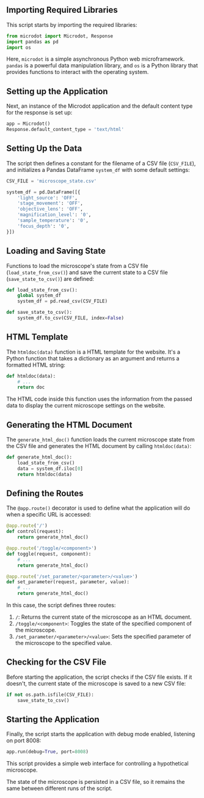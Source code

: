 ## Importing Required Libraries

This script starts by importing the required libraries:

```python
from microdot import Microdot, Response
import pandas as pd
import os
```
Here, `microdot` is a simple asynchronous Python web microframework. `pandas` is a powerful data manipulation library, and `os` is a Python library that provides functions to interact with the operating system.

## Setting up the Application

Next, an instance of the Microdot application and the default content type for the response is set up:

```python
app = Microdot()
Response.default_content_type = 'text/html'
```

## Setting Up the Data

The script then defines a constant for the filename of a CSV file (`CSV_FILE`), and initializes a Pandas DataFrame `system_df` with some default settings:

```python
CSV_FILE = 'microscope_state.csv'

system_df = pd.DataFrame([{
    'light_source': 'OFF',
    'stage_movement': 'OFF',
    'objective_lens': 'OFF',
    'magnification_level': '0',
    'sample_temperature': '0',
    'focus_depth': '0',
}])
```

## Loading and Saving State

Functions to load the microscope's state from a CSV file (`load_state_from_csv()`) and save the current state to a CSV file (`save_state_to_csv()`) are defined:

```python
def load_state_from_csv():
    global system_df
    system_df = pd.read_csv(CSV_FILE)

def save_state_to_csv():
    system_df.to_csv(CSV_FILE, index=False)
```

## HTML Template

The `htmldoc(data)` function is a HTML template for the website. It's a Python function that takes a dictionary as an argument and returns a formatted HTML string:

```python
def htmldoc(data):
    # ...
    return doc
```

The HTML code inside this function uses the information from the passed data to display the current microscope settings on the website.

## Generating the HTML Document

The `generate_html_doc()` function loads the current microscope state from the CSV file and generates the HTML document by calling `htmldoc(data)`:

```python
def generate_html_doc():
    load_state_from_csv()
    data = system_df.iloc[0]
    return htmldoc(data)
```

## Defining the Routes

The `@app.route()` decorator is used to define what the application will do when a specific URL is accessed:

```python
@app.route('/')
def control(request):
    return generate_html_doc()

@app.route('/toggle/<component>')
def toggle(request, component):
    # ...
    return generate_html_doc()

@app.route('/set_parameter/<parameter>/<value>')
def set_parameter(request, parameter, value):
    # ...
    return generate_html_doc()
```

In this case, the script defines three routes:

1. `/`: Returns the current state of the microscope as an HTML document.
2. `/toggle/<component>`: Toggles the state of the specified component of the microscope.
3. `/set_parameter/<parameter>/<value>`: Sets the specified parameter of the microscope to the specified value.

## Checking for the CSV File

Before starting the application, the script checks if the CSV file exists. If it doesn't, the current state of the microscope is saved to a new CSV file:

```python
if not os.path.isfile(CSV_FILE):
    save_state_to_csv()
```

## Starting the Application

Finally, the script starts the application with debug mode enabled, listening on port 8008:

```python
app.run(debug=True, port=8008)
```

This script provides a simple web interface for controlling a hypothetical microscope.

 The state of the microscope is persisted in a CSV file, so it remains the same between different runs of the script.
